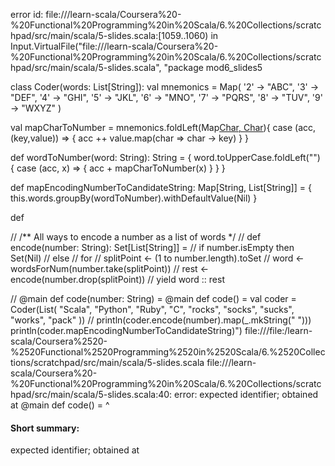 error id: file://<WORKSPACE>/learn-scala/Coursera%20-%20Functional%20Programming%20in%20Scala/6.%20Collections/scratchpad/src/main/scala/5-slides.scala:[1059..1060) in Input.VirtualFile("file://<WORKSPACE>/learn-scala/Coursera%20-%20Functional%20Programming%20in%20Scala/6.%20Collections/scratchpad/src/main/scala/5-slides.scala", "package mod6_slides5

class Coder(words: List[String]):
  val mnemonics = Map(
    '2' -> "ABC", '3' -> "DEF", '4' -> "GHI", '5' -> "JKL",
    '6' -> "MNO", '7' -> "PQRS", '8' -> "TUV", '9' -> "WXYZ"
  )

  val mapCharToNumber = mnemonics.foldLeft(Map[Char, Char]()){
    case (acc, (key,value)) => {
      acc ++ value.map(char => char -> key)
    }
  }

  def wordToNumber(word: String): String = {
    word.toUpperCase.foldLeft("") {
      case (acc, x) => {
        acc + mapCharToNumber(x)
      }
    }
  }
  
  def mapEncodingNumberToCandidateString: Map[String, List[String]] = {
    this.words.groupBy(wordToNumber).withDefaultValue(Nil)
  }

  def

  // /** All ways to encode a number as a list of words */
  // def encode(number: String): Set[List[String]] =
  //   if number.isEmpty then Set(Nil)
  //   else
  //     for
  //       splitPoint <- (1 to number.length).toSet
  //       word <- wordsForNum(number.take(splitPoint))
  //       rest <- encode(number.drop(splitPoint))
  //     yield word :: rest

// @main def code(number: String) =
@main def code() =
  val coder = Coder(List(
    "Scala", "Python", "Ruby", "C",
    "rocks", "socks", "sucks", "works", "pack"
  ))
  // println(coder.encode(number).map(_.mkString(" ")))
  println(coder.mapEncodingNumberToCandidateString)")
file://<WORKSPACE>/file:<WORKSPACE>/learn-scala/Coursera%2520-%2520Functional%2520Programming%2520in%2520Scala/6.%2520Collections/scratchpad/src/main/scala/5-slides.scala
file://<WORKSPACE>/learn-scala/Coursera%20-%20Functional%20Programming%20in%20Scala/6.%20Collections/scratchpad/src/main/scala/5-slides.scala:40: error: expected identifier; obtained at
@main def code() =
^
#### Short summary: 

expected identifier; obtained at